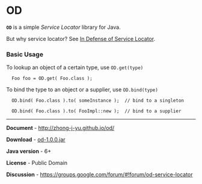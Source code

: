 # OD

**`OD`** is a simple *Service Locator* library for Java.

But why service locator?
See [In Defense of Service Locator](http://bayou.io/draft/In_Defense_of_Service_Locator.html).

### Basic Usage

To lookup an object of a certain type, use `OD.get(type)`

      Foo foo = OD.get( Foo.class );

To bind the type to an object or a supplier, use `OD.bind(type)`

      OD.bind( Foo.class ).to( someInstance );  // bind to a singleton

      OD.bind( Foo.class ).to( FooImpl::new );  // bind to a supplier


----

**Document** - <http://zhong-j-yu.github.io/od/>

**Download** - [od-1.0.0.jar](http://zhong-j-yu.github.io/od/1.0.0/od-1.0.0.jar)

**Java version** - 6+

**License** - Public Domain

**Discussion** - https://groups.google.com/forum/#!forum/od-service-locator


